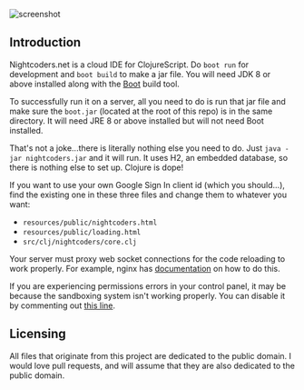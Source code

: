 ![screenshot](resources/public/screenshot.png)

## Introduction

Nightcoders.net is a cloud IDE for ClojureScript. Do `boot run` for development and `boot build` to make a jar file. You will need JDK 8 or above installed along with the [Boot](http://boot-clj.com/) build tool.

To successfully run it on a server, all you need to do is run that jar file and make sure the `boot.jar` (located at the root of this repo) is in the same directory. It will need JRE 8 or above installed but will not need Boot installed.

That's not a joke...there is literally nothing else you need to do. Just `java -jar nightcoders.jar` and it will run. It uses H2, an embedded database, so there is nothing else to set up. Clojure is dope!

If you want to use your own Google Sign In client id (which you should...), find the existing one in these three files and change them to whatever you want:

* `resources/public/nightcoders.html`
* `resources/public/loading.html`
* `src/clj/nightcoders/core.clj`

Your server must proxy web socket connections for the code reloading to work properly. For example, nginx has [documentation](https://www.nginx.com/blog/websocket-nginx/) on how to do this.

If you are experiencing permissions errors in your control panel, it may be because the sandboxing system isn't working properly. You can disable it by commenting out [this line](https://github.com/oakes/Nightcoders.net/blob/dc2bdf3ab8cd7a93d4f53bc12788e480f1228aef/resources/template.build.boot#L22).

## Licensing

All files that originate from this project are dedicated to the public domain. I would love pull requests, and will assume that they are also dedicated to the public domain.
